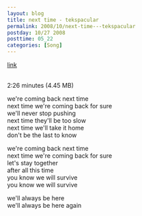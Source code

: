 ```yaml
---
layout: blog
title: next time - tekspacular
permalink: 2008/10/next-time---tekspacular
postday: 10/27 2008
posttime: 05_22
categories: [Song]
---
```


<a href="http://kristeraxel.com/media/vault/tekspacular_next_time.mp3">link</a>

<br />2:26 minutes (4.45 MB)<p>we&#039;re coming back next time<br />
next time we&#039;re coming back for sure<br />
we&#039;ll never stop pushing<br />
next time they&#039;ll be too slow<br />
next time we&#039;ll take it home<br />
don&#039;t be the last to know</p>
<p>we&#039;re coming back next time<br />
next time we&#039;re coming back for sure<br />
let&#039;s stay together<br />
after all this time<br />
you know we will survive<br />
you know we will survive</p>
<p>we&#039;ll always be here<br />
we&#039;ll always be here again</p>

